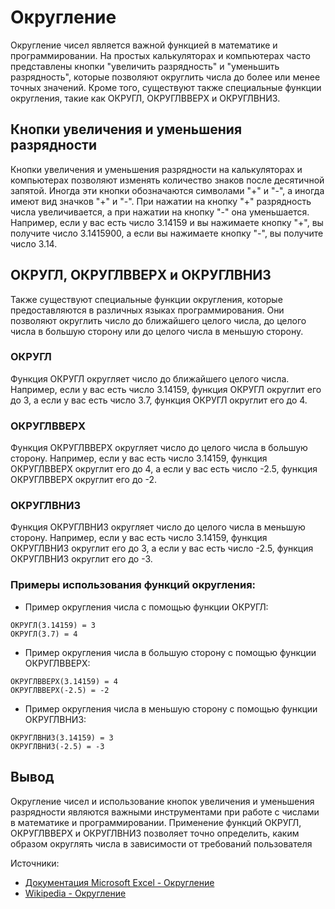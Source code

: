 # Округление

Округление чисел является важной функцией в математике и программировании. На простых калькуляторах и компьютерах часто представлены кнопки "увеличить разрядность" и "уменьшить разрядность", которые позволяют округлить числа до более или менее точных значений. Кроме того, существуют также специальные функции округления, такие как ОКРУГЛ, ОКРУГЛВВЕРХ и ОКРУГЛВНИЗ.

## Кнопки увеличения и уменьшения разрядности

Кнопки увеличения и уменьшения разрядности на калькуляторах и компьютерах позволяют изменять количество знаков после десятичной запятой. Иногда эти кнопки обозначаются символами "+" и "-", а иногда имеют вид значков "+" и "-". При нажатии на кнопку "+" разрядность числа увеличивается, а при нажатии на кнопку "-" она уменьшается. Например, если у вас есть число 3.14159 и вы нажимаете кнопку "+", вы получите число 3.1415900, а если вы нажимаете кнопку "-", вы получите число 3.14.

## ОКРУГЛ, ОКРУГЛВВЕРХ и ОКРУГЛВНИЗ

Также существуют специальные функции округления, которые предоставляются в различных языках программирования. Они позволяют округлить число до ближайшего целого числа, до целого числа в большую сторону или до целого числа в меньшую сторону.

### ОКРУГЛ

Функция ОКРУГЛ округляет число до ближайшего целого числа. Например, если у вас есть число 3.14159, функция ОКРУГЛ округлит его до 3, а если у вас есть число 3.7, функция ОКРУГЛ округлит его до 4.

### ОКРУГЛВВЕРХ

Функция ОКРУГЛВВЕРХ округляет число до целого числа в большую сторону. Например, если у вас есть число 3.14159, функция ОКРУГЛВВЕРХ округлит его до 4, а если у вас есть число -2.5, функция ОКРУГЛВВЕРХ округлит его до -2.

### ОКРУГЛВНИЗ

Функция ОКРУГЛВНИЗ округляет число до целого числа в меньшую сторону. Например, если у вас есть число 3.14159, функция ОКРУГЛВНИЗ округлит его до 3, а если у вас есть число -2.5, функция ОКРУГЛВНИЗ округлит его до -3.

### Примеры использования функций округления:

- Пример округления числа с помощью функции ОКРУГЛ:

```
ОКРУГЛ(3.14159) = 3
ОКРУГЛ(3.7) = 4
```

- Пример округления числа в большую сторону с помощью функции ОКРУГЛВВЕРХ:

```
ОКРУГЛВВЕРХ(3.14159) = 4
ОКРУГЛВВЕРХ(-2.5) = -2
```

- Пример округления числа в меньшую сторону с помощью функции ОКРУГЛВНИЗ:

```
ОКРУГЛВНИЗ(3.14159) = 3
ОКРУГЛВНИЗ(-2.5) = -3
```

## Вывод

Округление чисел и использование кнопок увеличения и уменьшения разрядности являются важными инструментами при работе с числами в математике и программировании. Применение функций ОКРУГЛ, ОКРУГЛВВЕРХ и ОКРУГЛВНИЗ позволяет точно определить, каким образом округлять числа в зависимости от требований пользователя

Источники:
- [Документация Microsoft Excel - Округление](https://support.microsoft.com/ru-ru/office/округление-функция-3584737f-4495-4216-bfe8-15ce05a01881)
- [Wikipedia - Округление](https://ru.wikipedia.org/wiki/%D0%9E%D0%BA%D1%80%D1%83%D0%B3%D0%BB%D0%B5%D0%BD%D0%B8%D0%B5)
